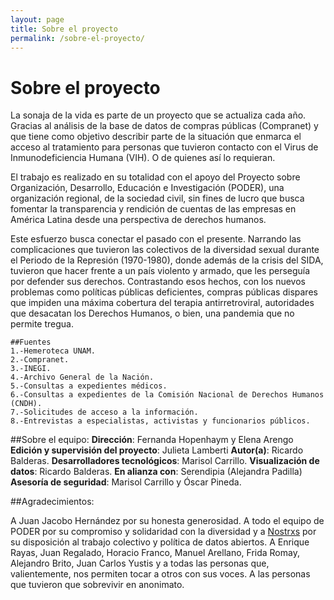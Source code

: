 ```yaml
---
layout: page
title: Sobre el proyecto
permalink: /sobre-el-proyecto/
---
```


# Sobre el proyecto

La sonaja de la vida es parte de un proyecto que se actualiza cada año. Gracias al análisis de la base de datos de compras públicas (Compranet) y que tiene como objetivo describir parte de la situación que enmarca el acceso al tratamiento para personas que tuvieron contacto con el Virus de Inmunodeficiencia Humana (VIH). O de quienes así lo requieran. 

El trabajo es realizado en su totalidad con el apoyo del Proyecto sobre Organización, Desarrollo, Educación e Investigación (PODER), una organización regional, de la sociedad civil, sin fines de lucro que busca fomentar la transparencia y rendición de cuentas de las empresas en América Latina desde una perspectiva de derechos humanos.

Este esfuerzo busca conectar el pasado con el presente. Narrando las complicaciones que tuvieron las colectivos de la diversidad sexual durante el Periodo de la Represión (1970-1980), donde además de la crisis del SIDA, tuvieron que hacer frente a un país violento y armado, que les perseguía por defender sus derechos. Contrastando esos hechos, con los nuevos problemas como políticas públicas deficientes, compras públicas dispares que impiden una máxima cobertura del terapia antirretroviral, autoridades que desacatan los Derechos Humanos, o bien, una pandemia que no permite tregua.  
~~~
##Fuentes
1.-Hemeroteca UNAM.
2.-Compranet.
3.-INEGI.
4.-Archivo General de la Nación.
5.-Consultas a expedientes médicos. 
6.-Consultas a expedientes de la Comisión Nacional de Derechos Humanos (CNDH).
7.-Solicitudes de acceso a la información.
8.-Entrevistas a especialistas, activistas y funcionarios públicos.
 ~~~
##Sobre el equipo:
**Dirección**: Fernanda Hopenhaym y Elena Arengo 
**Edición y supervisión del proyecto**: Julieta Lamberti 
**Autor(a)**: Ricardo Balderas.
**Desarrolladores tecnológicos**: Marisol Carrillo. 
**Visualización de datos**: Ricardo Balderas.
**En alianza con**: Serendipia (Alejandra Padilla)
**Asesoría de seguridad**: Marisol Carrillo y Óscar Pineda. 


##Agradecimientos: 

A Juan Jacobo Hernández por su honesta generosidad. A todo el equipo de PODER por su compromiso y solidaridad con la diversidad y a [Nostrxs](https://www.nosotrxs.org/) por su disposición al trabajo colectivo y política de datos abiertos. A Enrique Rayas, Juan Regalado, Horacio Franco, Manuel Arellano, Frida Romay, Alejandro Brito, Juan Carlos Yustis y a todas las personas que, valientemente, nos permiten tocar a otros con sus voces. A las personas que tuvieron que sobrevivir en anonimato. 
